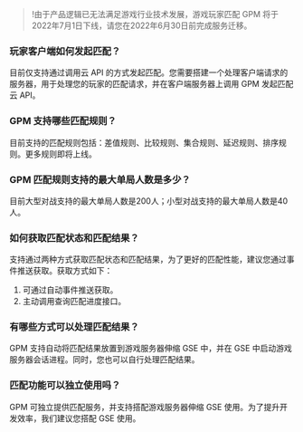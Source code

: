 >!由于产品逻辑已无法满足游戏行业技术发展，游戏玩家匹配 GPM 将于2022年7月1日下线，请您在2022年6月30日前完成服务迁移。

### 玩家客户端如何发起匹配？

目前仅支持通过调用云 API 的方式发起匹配。您需要搭建一个处理客户端请求的服务器，用于处理您的玩家的匹配请求，并在客户端服务器上调用 GPM 发起匹配云 API。

### GPM 支持哪些匹配规则？

目前支持的匹配规则包括：差值规则、比较规则、集合规则、延迟规则、排序规则。更多规则即将上线。

### GPM 匹配规则支持的最大单局人数是多少？

目前大型对战支持的最大单局人数是200人；小型对战支持的最大单局人数是40人。

### 如何获取匹配状态和匹配结果？
支持通过两种方式获取匹配状态和匹配结果，为了更好的匹配性能，建议您通过事件推送获取。获取方式如下：
1. 可通过自动事件推送获取。
2. 主动调用查询匹配进度接口。


### 有哪些方式可以处理匹配结果？

GPM 支持自动将匹配结果放置到游戏服务器伸缩 GSE 中，并在 GSE 中启动游戏服务器会话进程。同时，您也可以自行处理匹配结果。

### 匹配功能可以独立使用吗？

GPM 可独立提供匹配服务，并支持搭配游戏服务器伸缩 GSE 使用。为了提升开发效率，我们建议您搭配 GSE 使用。

